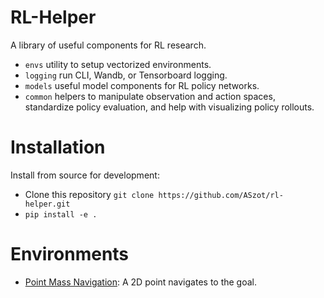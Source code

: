 # RL-Helper
A library of useful components for RL research. 
* `envs` utility to setup vectorized environments.
* `logging` run CLI, Wandb, or Tensorboard logging.
* `models` useful model components for RL policy networks.
* `common`  helpers to manipulate observation and action spaces, standardize policy evaluation, and help with visualizing policy rollouts. 

# Installation
Install from source for development: 
* Clone this repository `git clone https://github.com/ASzot/rl-helper.git`
* `pip install -e .`

# Environments
* [Point Mass Navigation](https://github.com/ASzot/rl-helper/tree/main/rl_helper/envs/pointmass): A 2D point navigates to the goal.
